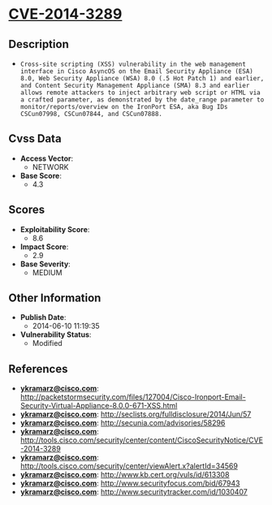 
# [CVE-2014-3289](https://cve.mitre.org/cgi-bin/cvename.cgi?name=CVE-2014-3289)

## Description

- `Cross-site scripting (XSS) vulnerability in the web management interface in Cisco AsyncOS on the Email Security Appliance (ESA) 8.0, Web Security Appliance (WSA) 8.0 (.5 Hot Patch 1) and earlier, and Content Security Management Appliance (SMA) 8.3 and earlier allows remote attackers to inject arbitrary web script or HTML via a crafted parameter, as demonstrated by the date_range parameter to monitor/reports/overview on the IronPort ESA, aka Bug IDs CSCun07998, CSCun07844, and CSCun07888.`

## Cvss Data

- **Access Vector**:
  - NETWORK
- **Base Score**:
  - 4.3

## Scores

- **Exploitability Score**:
  - 8.6
- **Impact Score**:
  - 2.9
- **Base Severity**:
  - MEDIUM

## Other Information

- **Publish Date**:
  - 2014-06-10 11:19:35
- **Vulnerability Status**:
  - Modified

## References

- **ykramarz@cisco.com**: http://packetstormsecurity.com/files/127004/Cisco-Ironport-Email-Security-Virtual-Appliance-8.0.0-671-XSS.html
- **ykramarz@cisco.com**: http://seclists.org/fulldisclosure/2014/Jun/57
- **ykramarz@cisco.com**: http://secunia.com/advisories/58296
- **ykramarz@cisco.com**: http://tools.cisco.com/security/center/content/CiscoSecurityNotice/CVE-2014-3289
- **ykramarz@cisco.com**: http://tools.cisco.com/security/center/viewAlert.x?alertId=34569
- **ykramarz@cisco.com**: http://www.kb.cert.org/vuls/id/613308
- **ykramarz@cisco.com**: http://www.securityfocus.com/bid/67943
- **ykramarz@cisco.com**: http://www.securitytracker.com/id/1030407
